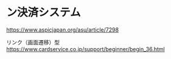 # ン決済システム
https://www.aspicjapan.org/asu/article/7298

リンク（画面遷移）型
https://www.cardservice.co.jp/support/beginner/begin_36.html
